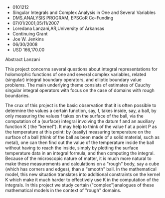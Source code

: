 
* 0101212
* Singular Integrals and Complex Analysis in One and Several Variables
* DMS,ANALYSIS PROGRAM, EPSCoR Co-Funding
* 07/01/2001,05/11/2007
* Loredana Lanzani,AR,University of Arkansas
* Continuing Grant
* Joe W. Jenkins
* 06/30/2008
* USD 166,170.00

Abstract Lanzani

This project concerns several questions about integral representations for
holomorphic functions of one and several complex variables, related (singular)
integral boundary operators, and elliptic boundary value problems. The main
underlying theme consists of estimates of Cauchy singular integral operators
with focus on the case of domains with rough boundaries.

The crux of this project is the basic observation that it is often possible to
determine the values a certain function, say, f, takes inside, say, a ball, by
only measuring the values f takes on the surface of the ball, via the
computation of a (surface) integral involving the datum f and an auxiliary
function K ( the "kernel"). It may help to think of the value f at a point P as
the temperature at this point: by (easily) measuring temperature on the surface
of a ball (think of the ball as been made of a solid material, such as metal),
one can then find out the value of the temperature inside the ball without
having to reach the inside, simply by plotting the surface temperature data in
an integral formula, and then computing the integral. Because of the microscopic
nature of matter, it is much more natural to make these measurements and
calculations on a "rough" body, say a cube (which has corners and edges), than a
"smooth" ball. In the mathematical model, this new situation translates into
additional constraints on the kernel K which make it much harder to effectively
use K in the computation of the integrals. In this project we study certain
("complex")analogues of these mathematical models in the context of "rough"
domains.

